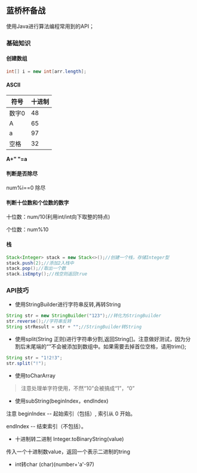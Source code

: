 ## 蓝桥杯备战
使用Java进行算法编程常用到的API；
### 基础知识
#### 创建数组

```java
int[] i = new int[arr.length];
```
#### ASCII
|符号|十进制|
|-|-|
|数字0|48|
|A|65|
|a|97|
|空格|32|

**A+" "=a**
#### 判断是否除尽
num%i==0 除尽
#### 判断十位数和个位数的数字
十位数：num/10(利用int/int向下取整的特点)

个位数：num%10
#### 栈
```java
Stack<Integer> stack = new Stack<>();//创建一个栈，存储Integer型
stack.push(2);//添加2入栈中
stack.pop();//取出一个数
stack.isEmpty();//栈空则返回true
```

### API技巧
- 使用StringBuilder进行字符串反转,再转String

```java
String str = new StringBuilder("123");//转化为StringBuilder
str.reverse();//字符串反转
String strResult = str + "";//StringBuilder转String
```

- 使用split(String 正则)进行字符串分割,返回String[]。注意做好测试，因为分割后末尾端的“”不会被添加到数组中。如果需要去掉首位空格，请用trim();


```java
String str = "1!2!3";
str.split("!");
```

- 使用toCharArray
> 注意处理单字符使用，不然“10”会被搞成“1”，“0”


- 使用subString(beginIndex，endIndex)

注意
beginIndex -- 起始索引（包括）, 索引从 0 开始。

endIndex -- 结束索引（不包括）。


- 十进制转二进制
Integer.toBinaryString(value)

传入一个十进制数value，返回一个表示二进制的tring

- int转char
(char)(number+'a'-97)

